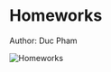 # Homeworks

Author: Duc Pham

![Homeworks](https://github.com/chillout20/Homeworks/workflows/Homeworks/badge.svg)

